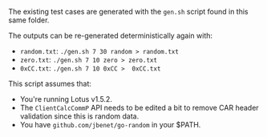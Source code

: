 The existing test cases are generated with the `gen.sh` script found in this same folder.

The outputs can be re-generated deterministically again with:
- `random.txt`: `./gen.sh 7 30 random > random.txt`
- `zero.txt`: `./gen.sh 7 10 zero > zero.txt`
- `0xCC.txt`: `./gen.sh 7 10 0xCC >  0xCC.txt`
 
This script assumes that:
- You're running Lotus v1.5.2.
- The `ClientCalcCommP` API needs to be edited a bit to remove CAR header validation since this is random data.
- You have `github.com/jbenet/go-random` in your $PATH.
